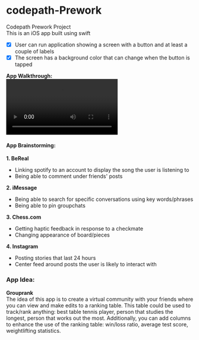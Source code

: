 # codepath-Prework
Codepath Prework Project  
This is an iOS app built using swift  
- [x] User can run application showing a screen with a button and at least a couple of labels
- [x] The screen has a background color that can change when the button is tapped

**App Walkthrough:**  
![](https://i.imgur.com/Ic4VN6S.mp4)

**<h4>App Brainstorming:</h4>**

**1. BeReal**
 - Linking spotify to an account to display the song the user is listening to
 - Being able to comment under friends' posts
 
**2. iMessage**
 - Being able to search for specific conversations using key words/phrases
 - Being able to pin groupchats

**3. Chess.com**
 - Getting haptic feedback in response to a checkmate
 - Changing appearance of board/pieces

**4. Instagram**
 - Posting stories that last 24 hours
 - Center feed around posts the user is likely to interact with
 
**<h3>App Idea:</h3>**
 **Grouprank**   
 The idea of this app is to create a virtual community with your friends where you can view and make edits to a ranking table. This table could be used to track/rank anything: best table tennis player, person that studies the longest, person that works out the most. Additionally, you can add columns to enhance the use of the ranking table: win/loss ratio, average test score, weightlifting statistics. 

